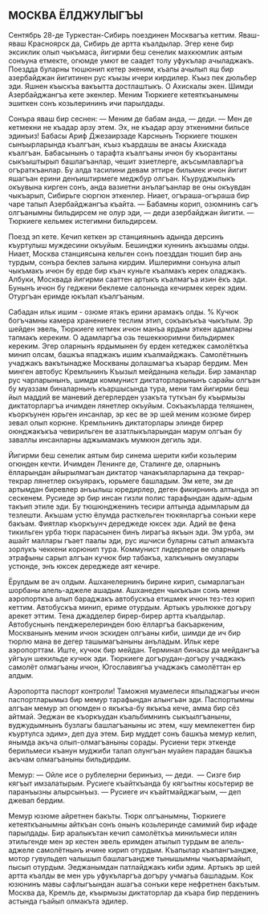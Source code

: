 ## МОСКВА ЁЛДЖУЛЫГЪЫ

Сентябрь 28-де Туркестан-Сибирь поездинен Москвагъа кеттим.
Яваш-яваш Красноярск да, Сибирь де артта къалдылар.
Эгер кене бир эксиклик олып чыкъмаса, йигирми беш сенелик махкюмлик аятым сонъуна етмекте, огюмде умют ве саадет толу уфукълар ачыладжакъ.
Поездда буларны тюшюнип кетер экеним, къапы ачылып яш бир азербайджан йигитинен рус къызы ичери кирдилер.
Къыз пек дюльбер эди.
Яшнен къыскъа вакъытта достлаштыкъ.
О Ахискалы экен.
Шимди Азербайджангъа кете экенлер.
Меним Тюркиеге кетеяткъанымны эшиткен сонъ козьлерининъ ичи парылдады.

Сонъра яваш бир сеснен:
— Меним де бабам анда, — деди.
— Мен де кетмекни не къадар арзу этем.
Эх, не къадар арзу эткенимни бильсе эдинъиз!
Бабасы Ариф Джезаирзаде Карснынъ Тюркиеге тюшкен сынъырларында къалгъан, къыз къардашы ве анасы Ахискада къалгъан.
Бабасынынъ о тарафта къалгъаны ичюн бу къорантаны сыкъыштырып башлагъанлар, чешит эзиетлерге, акъсымлавларгъа огъраткъанлар.
Бу алда тасилини девам эттире бильмек ичюн йигит яшагъан ерини денъиштирмеге меджбур олгъан.
Къуруджылыкъ окъувына кирген сонъ, анда вазиетни анълагъанлар ве оны окъувдан чыкъарып, Сибирьге сюргюн эткенлер.
Ниает, огъраша-огъраша бир чаре тапып Азербайджангъа къайта.
— Бабамны корип, озюмнинъ сагъ олгъанымны бильдирсем не олур эди, — деди азербайджан йигити. — Тюркиеге кельмек истегимни бильдирсем.

Поезд эп кете.
Кечип кеткен эр станциянынъ адында дерсинъ къуртулыш муждесини окъуйым.
Бешинджи куннинъ акъшамы олды.
Ниает, Москва станциясына кельген сонъ поезддан тюшип бир ань турдым, сонъра беклев залына кирдим.
Ишлеримни сонъуна алып чыкъмакъ ичюн бу ерде бир къач куньге къалмакъ керек оладжакъ.
Албуки, Москвада йигирми сааттен артыкъ къалмагъа изин ёкъ эди.
Бунынъ ичюн бу геджени беклеме салонында кечирмек керек эдим.
Отургъан еримде юкълап къалгъаным.

Сабадан ильк ишим - озюме ятакъ ерини арамакъ олды.
% Кучюк богъчамны камера хранениеге теслим этип, сокъакъкъа чыкътым.
Эр шейден эвель, Тюркиеге кетмек ичюн манъа ярдым эткен адамларны тапмакъ кереким.
О адамларгъа озь тешеккюримни бильдирмек кереким.
Эгер оларнынъ ярдымынен бу ерден кетеджек самолёткъа минип олсам, башкъа япаджакъ ишим къалмайджакъ.
Самолётнынъ учаджакъ вакътынадже Москваны долашмагъа къарар бердим.
Мен минген автобус Кремльнинъ Къызыл мейданына кельди.
Бир заманлар рус чарларынынъ, шимди коммунист диктаторларынынъ сарайы олгъан бу муаззам биналарнынъ къаршысында тура, мени там йигирми беш йыл маддий ве маневий дегерлерден узакъта туткъан бу къырмызы диктаторларгъа ичимден лянетлер окъуйым.
Сокъакъларда теляшнен, къоркъунен юрьген инсанлар, эр кес ве эр шей меним козюме бирер зевал олып корюне.
Кремльнинъ диктаторлары элинде бирер оюнджакъкъа чевирильген ве азатлыкъларындан марум олгъан бу заваллы инсанларны аджымамакъ мумкюн дегиль эди.

Йигирми беш сенелик аятым бир синема шерити киби козьлерим огюнден кечти.
Ичимден Ленинге де, Сталинге де, оларнынъ ёлларындан айырылмагъан диктатор чанакъяларларына да текрар-текрар лянетлер окъуяракъ, юрьмеге башладым.
Эм кете, эм де артымдан биревлер анъылыш юредирлер, деген фикирнинъ алтында эп сескенем.
Русиеде эр бир инсан гизли полис тарафындан адым-адым такъип этиле эди.
Бу тюшюндженинъ тесири алтында адымларым да тезлешти.
Акъшам устю ёлумда расткельген тюкянларгъа сонъки кере бакъам.
Фиятлар къоркъунч дереджеде юксек эди.
Адий ве фена тикильген урба тюрк парасынен бинъ лирагъа якъын эди.
Эм урба, эм ашайт маллары гъает паалы эди, рус ишчиси буларны сатып алмакъта зорлукъ чеккени корюнип тура.
Коммунист лидерлери ве оларнынъ этрафыны сарып алгъан кучюк бир табакъа, халкънынъ омузлары устюнде, энъ юксек дереджеде аят кечире.

Ёрулдым ве ач олдым.
Ашханелернинъ бирине кирип, сымарлагъан шорбаны алель-аджеле ашадым.
Ашханеден чыкъкъан сонъ мени аэропорткъа алып бараджакъ автобускъа етишмек ичюн тез-тез юрип кеттим.
Автобускъа минип, ериме отурдым.
Артыкъ урьлюкке догъру арекет эттим.
Тена джадделер бирер-бирер артта къалдылар.
Автобуснынъ пенджерелеринден бою ёлларгъа бакъаркеним, Москванынъ меним ичюн эскиден олгъаны киби, шимди де ич бир тюрлю мана ве дегер ташымагъаныны анъладым.
Ильк кере аэропорттам.
Иште, кучюк бир мейдан.
Терминал бинасы да мейдангъа уйгъун шекильде кучюк эди.
Тюркиеге догърудан-догъру учаджакъ самолёт олмагъаны ичюн, Югославиягъа учаджакъ самолёттан ер алдым.

Аэропортта паспорт контроли!
Таможня муамелеси япыладжагъы ичюн паспортларымыз бир мемур тарафындан алынгъан эди.
Паспортымны алгъан мемур эп огюмден о якъкъа-бу якъкъа кече, амма бир сёз айтмай.
Эеджан ве къоркъудан къальбимнинъ сыкъылгъаныны, вуджудымнынъ бузлагы башлагъаныны ис этем, «шу мемлекеттен бир къуртулса эдим», деп дуа этем.
Бир муддет сонъ башкъа мемур келип, янымда акъча олып-олмагъаныны сорады.
Русиени терк эткенде берильмеси къанун муджиби талап олунгъан муайен парадан башкъа акъчам олмагъаныны бильдирдим.

Мемур:
— Ойле исе о рублелерни беринъиз, — деди.
 — Сизге бир кягъыт имзалатырым.
Русиеге къайткъанда бу кягъытны косьтерир ве паранъызны алырсынъыз.
— Русиеге ич къайтмайджагъым, — деп джевап бердим.

Мемур юзюме айретнен бакъты.
Тюрк олгъанымны, Тюркиеге кетеяткъанымны айткъан сонъ онынъ козьлеринде самимий бир ифаде парылдады.
Бир аралыкътан кечип самолёткъа минильмеси илян этильгенде мен эр кестен эвель еримден атылып турдым ве алель-аджеле самолётнынъ ичине кирип отурдым.
Къапылар къапангъандже, мотор гувульдеп чалышып башлагъандже тынышымны чыкъармайып, пысып отурдым.
Эеджанымдан патлайджакъ киби эдим.
Артыкъ эр шей артта къалды ве мен урь уфукъларгъа догъру учмагьа башладым.
Кок юзюнинъ мавы сафлыгъындан ашагъа сонъки кере нефретнен бакътым.
Москва да, Кремль де, къырмызы диктаторлар да къара бир перденинъ астында гъайып олмакъта эдилер.
